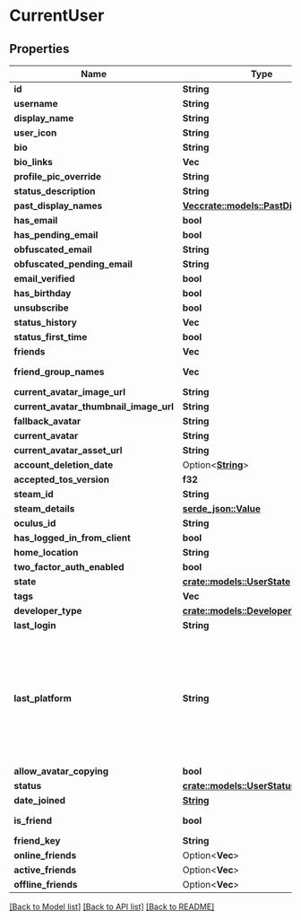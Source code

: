 # CurrentUser

## Properties

Name | Type | Description | Notes
------------ | ------------- | ------------- | -------------
**id** | **String** |  | 
**username** | **String** |  | 
**display_name** | **String** |  | 
**user_icon** | **String** |  | 
**bio** | **String** |  | 
**bio_links** | **Vec<String>** |  | 
**profile_pic_override** | **String** |  | 
**status_description** | **String** |  | 
**past_display_names** | [**Vec<crate::models::PastDisplayName>**](PastDisplayName.md) |  | 
**has_email** | **bool** |  | 
**has_pending_email** | **bool** |  | 
**obfuscated_email** | **String** |  | 
**obfuscated_pending_email** | **String** |  | 
**email_verified** | **bool** |  | 
**has_birthday** | **bool** |  | 
**unsubscribe** | **bool** |  | 
**status_history** | **Vec<String>** |  | 
**status_first_time** | **bool** |  | 
**friends** | **Vec<String>** |  | 
**friend_group_names** | **Vec<String>** | Always empty array. | 
**current_avatar_image_url** | **String** |  | 
**current_avatar_thumbnail_image_url** | **String** |  | 
**fallback_avatar** | **String** |  | 
**current_avatar** | **String** |  | 
**current_avatar_asset_url** | **String** |  | 
**account_deletion_date** | Option<[**String**](string.md)> |  | [optional]
**accepted_tos_version** | **f32** |  | 
**steam_id** | **String** |  | 
**steam_details** | [**serde_json::Value**](.md) |  | 
**oculus_id** | **String** |  | 
**has_logged_in_from_client** | **bool** |  | 
**home_location** | **String** |  | 
**two_factor_auth_enabled** | **bool** |  | 
**state** | [**crate::models::UserState**](UserState.md) |  | 
**tags** | **Vec<String>** |  | 
**developer_type** | [**crate::models::DeveloperType**](DeveloperType.md) |  | 
**last_login** | **String** |  | 
**last_platform** | **String** | This can be `standalonewindows` or `android`, but can also pretty much be any random Unity verison such as `2019.2.4-801-Release` or `2019.2.2-772-Release` or even `unknownplatform`. | 
**allow_avatar_copying** | **bool** |  | 
**status** | [**crate::models::UserStatus**](UserStatus.md) |  | 
**date_joined** | [**String**](string.md) |  | [readonly]
**is_friend** | **bool** |  | [default to false]
**friend_key** | **String** |  | 
**online_friends** | Option<**Vec<String>**> |  | [optional]
**active_friends** | Option<**Vec<String>**> |  | [optional]
**offline_friends** | Option<**Vec<String>**> |  | [optional]

[[Back to Model list]](../README.md#documentation-for-models) [[Back to API list]](../README.md#documentation-for-api-endpoints) [[Back to README]](../README.md)


